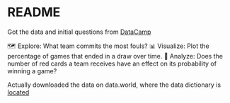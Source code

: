 # README

Got the data and initial questions from [DataCamp](https://www.datacamp.com/workspace/datasets/dataset-python-soccer)

🗺️ Explore: What team commits the most fouls?
📊 Visualize: Plot the percentage of games that ended in a draw over time.
🔎 Analyze: Does the number of red cards a team receives have an effect on its probability of winning a game?

Actually downloaded the data on data.world, where the data dictionary is [located](https://data.world/chas/2018-2019-premier-league-matches/workspace/data-dictionary)
